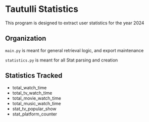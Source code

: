 # Tautulli Statistics

This program is designed to extract user statistics for the year 2024

## Organization

`main.py` is meant for general retrieval logic, and export maintenance

`statistics.py` is meant for all Stat parsing and creation

## Statistics Tracked

- total_watch_time
- total_tv_watch_time
- total_movie_watch_time
- total_music_watch_time
- stat_tv_popular_show
- stat_platform_counter